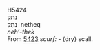 <body>
  <p>H5424<br>  נתק  <br> נֶתֶק  ‎  netheq  <br><i>neh‘-thek </i><br>From <a href="h5423.htm">5423</a>  <i>scurf: - </i>(dry) scall.<br></p>
 </body>